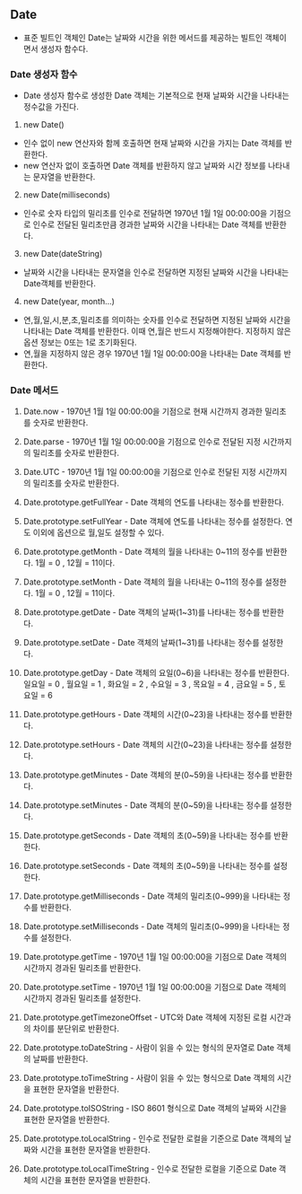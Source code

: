 ## Date

- 표준 빌트인 객체인 Date는 날짜와 시간을 위한 메서드를 제공하는 빌트인 객체이면서 생성자 함수다.

### Date 생성자 함수

- Date 생성자 함수로 생성한 Date 객체는 기본적으로 현재 날짜와 시간을 나타내는 정수값을 가진다.

1. new Date()

- 인수 없이 new 연산자와 함께 호출하면 현재 날짜와 시간을 가지는 Date 객체를 반환한다.
- new 연산자 없이 호출하면 Date 객체를 반환하지 않고 날짜와 시간 정보를 나타내는 문자열을 반환한다.

2. new Date(milliseconds)

- 인수로 숫자 타입의 밀리초를 인수로 전달하면 1970년 1월 1일 00:00:00을 기점으로 인수로 전달된 밀리초만큼 경과한 날짜와 시간을 나타내는 Date 객체를 반환한다.

3. new Date(dateString)

- 날짜와 시간을 나타내는 문자열을 인수로 전달하면 지정된 날짜와 시간을 나타내는 Date객체를 반환한다.

4. new Date(year, month...)

- 연,월,일,시,분,초,밀리초를 의미하는 숫자를 인수로 전달하면 지정된 날짜와 시간을 나타내는 Date 객체를 반환한다. 이때 연,월은 반드시 지정해야한다. 지정하지 않은 옵션 정보는 0또는 1로 초기화된다.
- 연,월을 지정하지 않은 경우 1970년 1월 1일 00:00:00을 나타내는 Date 객체를 반환한다.

### Date 메서드

1. Date.now - 1970년 1월 1일 00:00:00을 기점으로 현재 시간까지 경과한 밀리초를 숫자로 반환한다.

2. Date.parse - 1970년 1월 1일 00:00:00을 기점으로 인수로 전달된 지정 시간까지의 밀리초를 숫자로 반환한다.

3. Date.UTC - 1970년 1월 1일 00:00:00을 기점으로 인수로 전달된 지정 시간까지의 밀리초를 숫자로 반환한다.

4. Date.prototype.getFullYear - Date 객체의 연도를 나타내는 정수를 반환한다.

5. Date.prototype.setFullYear - Date 객체에 연도를 나타내는 정수를 설정한다. 연도 이외에 옵션으로 월,일도 설정할 수 있다.

6. Date.prototype.getMonth - Date 객체의 월을 나타내는 0~11의 정수를 반환한다. 1월 = 0 , 12월 = 11이다.

7. Date.prototype.setMonth - Date 객체의 월을 나타내는 0~11의 정수를 설정한다. 1월 = 0 , 12월 = 11이다.

8. Date.prototype.getDate - Date 객체의 날짜(1~31)를 나타내는 정수를 반환한다.

9. Date.prototype.setDate - Date 객체의 날짜(1~31)를 나타내는 정수를 설정한다.

10. Date.prototype.getDay - Date 객체의 요일(0~6)을 나타내는 정수를 반환한다. 일요일 = 0 , 월요일 = 1 , 화요일 = 2 , 수요일 = 3 , 목요일 = 4 , 금요일 = 5 , 토요일 = 6

11. Date.prototype.getHours - Date 객체의 시간(0~23)을 나타내는 정수를 반환한다.

12. Date.prototype.setHours - Date 객체의 시간(0~23)을 나타내는 정수를 설정한다.

13. Date.prototype.getMinutes - Date 객체의 분(0~59)을 나타내는 정수를 반환한다.

14. Date.prototype.setMinutes - Date 객체의 분(0~59)을 나타내는 정수를 설정한다.

15. Date.prototype.getSeconds - Date 객체의 초(0~59)을 나타내는 정수를 반환한다.

16. Date.prototype.setSeconds - Date 객체의 초(0~59)을 나타내는 정수를 설정한다.

17. Date.prototype.getMilliseconds - Date 객체의 밀리초(0~999)을 나타내는 정수를 반환한다.

18. Date.prototype.setMilliseconds - Date 객체의 밀리초(0~999)을 나타내는 정수를 설정한다.

19. Date.prototype.getTime - 1970년 1월 1일 00:00:00을 기점으로 Date 객체의 시간까지 경과된 밀리초를 반환한다.

20. Date.prototype.setTime - 1970년 1월 1일 00:00:00을 기점으로 Date 객체의 시간까지 경과된 밀리초를 설정한다.

21. Date.prototype.getTimezoneOffset - UTC와 Date 객체에 지정된 로컬 시간과의 차이를 분단위로 반환한다.

22. Date.prototype.toDateString - 사람이 읽을 수 있는 형식의 문자열로 Date 객체의 날짜를 반환한다.

23. Date.prototype.toTimeString - 사람이 읽을 수 있는 형식으로 Date 객체의 시간을 표현한 문자열을 반환한다.

24. Date.prototype.toISOString - ISO 8601 형식으로 Date 객체의 날짜와 시간을 표현한 문자열을 반환한다.

25. Date.prototype.toLocalString - 인수로 전달한 로컬을 기준으로 Date 객체의 날짜와 시간을 표현한 문자열을 반환한다.

26. Date.prototype.toLocalTimeString - 인수로 전달한 로컬을 기준으로 Date 객체의 시간을 표현한 문자열을 반환한다.
